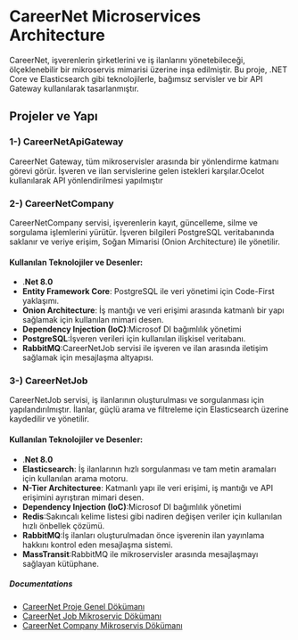 # CareerNet Microservices Architecture

CareerNet, işverenlerin şirketlerini ve iş ilanlarını yönetebileceği, ölçeklenebilir bir mikroservis mimarisi üzerine inşa edilmiştir. Bu proje, .NET Core ve Elasticsearch gibi teknolojilerle, bağımsız servisler ve bir API Gateway kullanılarak tasarlanmıştır.

## Projeler ve Yapı

### 1-) CareerNetApiGateway

CareerNet Gateway, tüm mikroservisler arasında bir yönlendirme katmanı görevi görür. İşveren ve ilan servislerine gelen istekleri karşılar.Ocelot kullanılarak API yönlendirilmesi yapılmıştır

### 2-) CareerNetCompany

CareerNetCompany servisi, işverenlerin kayıt, güncelleme, silme ve sorgulama işlemlerini yürütür. İşveren bilgileri PostgreSQL veritabanında saklanır ve veriye erişim, Soğan Mimarisi (Onion Architecture) ile yönetilir.

#### Kullanılan Teknolojiler ve Desenler:
- .**Net 8.0**
- **Entity Framework Core**: PostgreSQL ile veri yönetimi için Code-First yaklaşımı.
- **Onion Architecture**: İş mantığı ve veri erişimi arasında katmanlı bir yapı sağlamak için kullanılan mimari desen.
- **Dependency Injection (IoC)**:Microsof DI bağımlılık yönetimi
- **PostgreSQL**:İşveren verileri için kullanılan ilişkisel veritabanı.
- **RabbitMQ**:CareerNetJob servisi ile işveren ve ilan arasında iletişim sağlamak için mesajlaşma altyapısı.


### 3-) CareerNetJob

CareerNetJob servisi, iş ilanlarının oluşturulması ve sorgulanması için yapılandırılmıştır. İlanlar, güçlü arama ve filtreleme için Elasticsearch üzerine kaydedilir ve yönetilir.

#### Kullanılan Teknolojiler ve Desenler:
- .**Net 8.0**
- **Elasticsearch**: İş ilanlarının hızlı sorgulanması ve tam metin aramaları için kullanılan arama motoru.
- **N-Tier Architecturee**: Katmanlı yapı ile veri erişimi, iş mantığı ve API erişimini ayrıştıran mimari desen.
- **Dependency Injection (IoC)**:Microsof DI bağımlılık yönetimi
- **Redis**:Sakıncalı kelime listesi gibi nadiren değişen veriler için kullanılan hızlı önbellek çözümü.
- **RabbitMQ**:İş ilanları oluşturulmadan önce işverenin ilan yayınlama hakkını kontrol eden mesajlaşma sistemi.
- **MassTransit**:RabbitMQ ile mikroservisler arasında mesajlaşmayı sağlayan kütüphane.

##### Documentations
- [CareerNet Proje Genel Dökümanı](CareerNet_Genel_Proje_Dökümanı.docx)
- [CareerNet Job Mikroservic Dökümanı](CareerNetJob_Proje_Detaylı_Dökümanı.docx)
- [CareerNet Company Mikroservis Dökümanı](CareerNetCompany_Proje_Detaylı_Dökümanı.docx)
